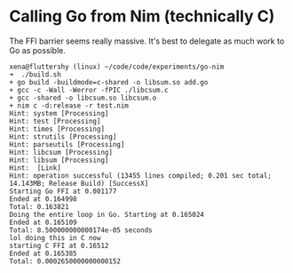 Calling Go from Nim (technically C)
===================================

The FFI barrier seems really massive. It's best to delegate as much work to Go 
as possible.

```
xena@fluttershy (linux) ~/code/code/experiments/go-nim
➜  ./build.sh
+ go build -buildmode=c-shared -o libsum.so add.go
+ gcc -c -Wall -Werror -fPIC ./libcsum.c
+ gcc -shared -o libcsum.so libcsum.o
+ nim c -d:release -r test.nim
Hint: system [Processing]
Hint: test [Processing]
Hint: times [Processing]
Hint: strutils [Processing]
Hint: parseutils [Processing]
Hint: libcsum [Processing]
Hint: libsum [Processing]
Hint:  [Link]
Hint: operation successful (13455 lines compiled; 0.201 sec total; 14.143MB; Release Build) [SuccessX]
Starting Go FFI at 0.001177
Ended at 0.164998
Total: 0.163821
Doing the entire loop in Go. Starting at 0.165024
Ended at 0.165109
Total: 8.500000000000174e-05 seconds
lol doing this in C now
starting C FFI at 0.16512
Ended at 0.165385
Total: 0.0002650000000000152
```

